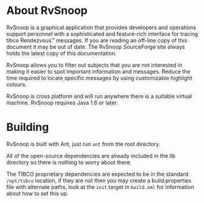 # About RvSnoop

RvSnoop is a graphical application that provides developers and operations support personnel with a sophisticated and feature-rich interface for tracing tibco Rendezvous™ messages. If you are reading an off-line copy of this document it may be out of date. The RvSnoop SourceForge site always holds the latest copy of this documentation.

RvSnoop allows you to filter out subjects that you are not interested in making it easier to spot important information and messages. Reduce the time required to locate specific messages by using customizable highlight colours.

RvSnoop is cross platform and will run anywhere there is a suitable virtual machine. RvSnoop requires Java 1.6 or later.

# Building

RvSnoop is built with Ant, just run `ant` from the root directory.

All of the open-source dependencies are already included in the lib directory so there is nothing to worry about there.

The TIBCO proprietary dependencies are expected to be in the standard `/opt/tibco` location, if they are not then you may create a build.properties file with alternate paths, look at the `init` target in `build.xml` for information about how to set this up.


